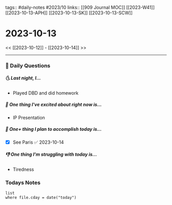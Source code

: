tags:: #daily-notes #2023/10 
links:: [[909 Journal MOC]] [[2023-W41]] [[2023-10-13-APH]] [[2023-10-13-SK]] [[2023-10-13-SCW]] 
# 2023-10-13

<< [[2023-10-12]] - [[2023-10-14]] >>

---
### 📅 Daily Questions
##### 🌜 Last night, I...
-   Played DBD and did homework

##### 🙌 One thing I've excited about right now is...
- IP Presentation

##### 🚀 One+ thing I plan to accomplish today is...
- [x] See Paris ✅ 2023-10-14

##### 👎 One thing I'm struggling with today is...
- Tiredness

### Todays Notes
```dataview
list 
where file.cday = date("today")
```